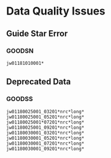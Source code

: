 # Data Quality Issues

## Guide Star Error

### GOODSN

```
jw01181010001*
```

## Deprecated Data

### GOODSS

```
jw01180025001_03201*nrc*long*
jw01180025001_05201*nrc*long*
jw01180025001*07201*nrc*long*
jw01180025001_09201*nrc*long*
jw01180030001_03201*nrc*long*
jw01180030001_05201*nrc*long*
jw01180030001_07201*nrc*long*
jw01180030001_09201*nrc*long*
```